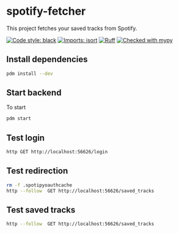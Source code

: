 # spotify-fetcher

This project fetches your saved tracks from Spotify.

[![Code style: black](https://img.shields.io/badge/code%20style-black-000000.svg)](https://github.com/psf/black)
[![Imports: isort](https://img.shields.io/badge/%20imports-isort-%231674b1?style=flat&labelColor=ef8336)](https://pycqa.github.io/isort/)
[![Ruff](https://img.shields.io/endpoint?url=https://raw.githubusercontent.com/astral-sh/ruff/main/assets/badge/v2.json)](https://github.com/astral-sh/ruff)
[![Checked with mypy](https://www.mypy-lang.org/static/mypy_badge.svg)](https://mypy-lang.org/)



## Install dependencies

```bash
pdm install --dev
```


## Start backend

To start

```bash
pdm start
```


## Test login


```bash
http GET http://localhost:56626/login
```


## Test redirection

```bash
rm -f .spotipyoauthcache
http --follow  GET http://localhost:56626/saved_tracks
```

## Test saved tracks
```bash
http --follow  GET http://localhost:56626/saved_tracks
```
